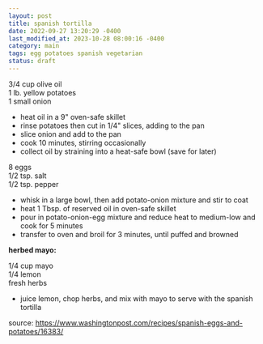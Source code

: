 ```yaml
---
layout: post
title: spanish tortilla
date: 2022-09-27 13:20:29 -0400
last_modified_at: 2023-10-28 08:00:16 -0400
category: main
tags: egg potatoes spanish vegetarian
status: draft
---
```


3/4 cup olive oil  
1 lb. yellow potatoes  
1 small onion  
* heat oil in a 9" oven-safe skillet
* rinse potatoes then cut in 1/4" slices, adding to the pan
* slice onion and add to the pan
* cook 10 minutes, stirring occasionally
* collect oil by straining into a heat-safe bowl (save for later)

8 eggs  
1/2 tsp. salt  
1/2 tsp. pepper  
* whisk in a large bowl, then add potato-onion mixture and stir to coat
* heat 1 Tbsp. of reserved oil in oven-safe skillet
* pour in potato-onion-egg mixture and reduce heat to medium-low and cook for 5 minutes
* transfer to oven and broil for 3 minutes, until puffed and browned


**herbed mayo:**

1/4 cup mayo  
1/4 lemon  
fresh herbs  
* juice lemon, chop herbs, and mix with mayo to serve with the spanish tortilla

source: <https://www.washingtonpost.com/recipes/spanish-eggs-and-potatoes/16383/>

